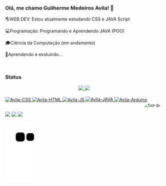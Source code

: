 ### Olá, me chamo Guilherme Medeiros Avila! 👋

<p>🌎WEB DEV: Estou atualmente estudando CSS e JAVA Script</p>
<p>💻Programação: Programando e Aprendendo JAVA (POO)</p>
<p>🎓Ciência da Computação (em andamento)</p>
<p>🌱Aprendendo e evoluindo...</p>

<br>

### Status
<div align="center">
  <a href="https://github.com/GM7Avila">
  <img height="180em" src="https://github-readme-stats.vercel.app/api?username=GM7Avila&show_icons=true&theme=blueberry&include_all_commits=true&count_private=true"/>
  <img height="180em" src="https://github-readme-stats.vercel.app/api/top-langs/?username=GM7Avila&layout=compact&langs_count=7&theme=blueberry"/>
</div>
  
  
<div style="display: inline_block"><br>
  <img align="center" alt="Avila-CSS" height="40" width="40" src="https://cdn.jsdelivr.net/gh/devicons/devicon/icons/css3/css3-original-wordmark.svg"/>
  <img align="center" alt="Avila-HTML" heigth="30" width="40" src="https://cdn.jsdelivr.net/gh/devicons/devicon/icons/html5/html5-original-wordmark.svg" />
  <img align="center" alt="Avila-JS" height="38" width="38" src="https://cdn.jsdelivr.net/gh/devicons/devicon/icons/javascript/javascript-original.svg" />
  <img align-"center" alt="Avila-JAVA" height="40" width="40" src="https://cdn.jsdelivr.net/gh/devicons/devicon/icons/java/java-original-wordmark.svg" />

  <img align="center" alt="Avila-Arduino" height="38" src="https://cdn.jsdelivr.net/gh/devicons/devicon/icons/arduino/arduino-original-wordmark.svg" />

  
  <img align="right" alt="tux-pic" height="150" style="border-radius:50px;" src="https://i0.wp.com/sempreupdate.com.br/wp-content/uploads/2019/10/tux-linux-gif.gif?resize=256%2C256&ssl=1">
</div>
  
  ##
 
<div> 
  <a href="https://www.youtube.com/channel/UCIPEVT1ZBezrixDAxEoaUZA" target="_blank"><img src="https://img.shields.io/badge/YouTube-FF0000?style=for-the-badge&logo=youtube&logoColor=white" target="_blank"></a>
  <a href = "mailto:guilherme.medeiros.avila@hotmail.com"><img src="https://img.shields.io/badge/-Gmail-%23333?style=for-the-badge&logo=gmail&logoColor=white" target="_blank"></a>
  <a href="https://www.linkedin.com/in/guilherme-medeiros-avila-331776180/" target="_blank"><img src="https://img.shields.io/badge/-LinkedIn-%230077B5?style=for-the-badge&logo=linkedin&logoColor=white" target="_blank"></a> 
 
  ![Snake animation](https://github.com/GM7Avila/GM7Avila/blob/output/github-contribution-grid-snake.svg)
 
</div>
